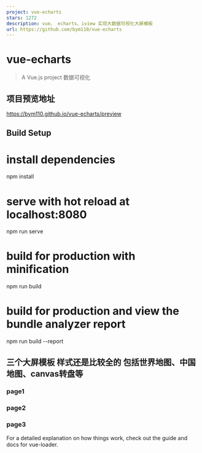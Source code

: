 ```yaml
---
project: vue-echarts
stars: 1272
description: vue、 echarts、iview 实现大数据可视化大屏模板 
url: https://github.com/bym110/vue-echarts
---
```


vue-echarts
===========

> A Vue.js project 数据可视化

项目预览地址
------

https://bym110.github.io/vue-echarts/preview

Build Setup
-----------

# install dependencies
npm install

# serve with hot reload at localhost:8080
npm run serve

# build for production with minification
npm run build

# build for production and view the bundle analyzer report
npm run build --report

三个大屏模板 样式还是比较全的 包括世界地图、中国地图、canvas转盘等
-------------------------------------

### page1

### page2

### page3

For a detailed explanation on how things work, check out the guide and docs for vue-loader.
